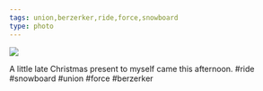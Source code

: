 ```yaml
---
tags: union,berzerker,ride,force,snowboard
type: photo
---
```

<img src="http://24.media.tumblr.com/8ae02285b0cffca8819080b5d00feb83/tumblr_mz3w5aB6Ak1rdkc0do1_1280.jpg" />

A little late Christmas present to myself came this afternoon. #ride #snowboard #union #force #berzerker

